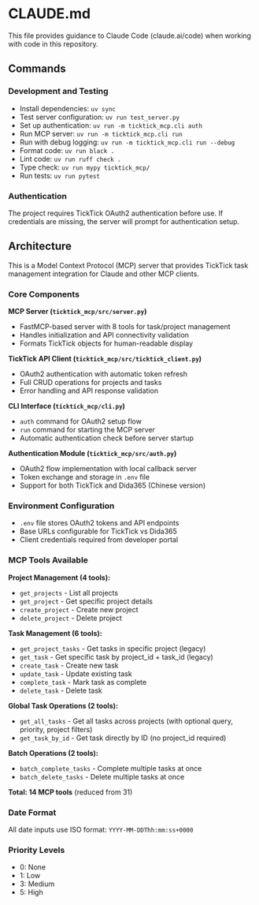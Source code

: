 # CLAUDE.md

This file provides guidance to Claude Code (claude.ai/code) when working with code in this repository.

## Commands

### Development and Testing
- Install dependencies: `uv sync`
- Test server configuration: `uv run test_server.py`
- Set up authentication: `uv run -m ticktick_mcp.cli auth`
- Run MCP server: `uv run -m ticktick_mcp.cli run`
- Run with debug logging: `uv run -m ticktick_mcp.cli run --debug`
- Format code: `uv run black .`
- Lint code: `uv run ruff check .`
- Type check: `uv run mypy ticktick_mcp/`
- Run tests: `uv run pytest`

### Authentication
The project requires TickTick OAuth2 authentication before use. If credentials are missing, the server will prompt for authentication setup.

## Architecture

This is a Model Context Protocol (MCP) server that provides TickTick task management integration for Claude and other MCP clients.

### Core Components

**MCP Server (`ticktick_mcp/src/server.py`)**
- FastMCP-based server with 8 tools for task/project management
- Handles initialization and API connectivity validation
- Formats TickTick objects for human-readable display

**TickTick API Client (`ticktick_mcp/src/ticktick_client.py`)**
- OAuth2 authentication with automatic token refresh
- Full CRUD operations for projects and tasks
- Error handling and API response validation

**CLI Interface (`ticktick_mcp/cli.py`)**
- `auth` command for OAuth2 setup flow
- `run` command for starting the MCP server
- Automatic authentication check before server startup

**Authentication Module (`ticktick_mcp/src/auth.py`)**
- OAuth2 flow implementation with local callback server
- Token exchange and storage in `.env` file
- Support for both TickTick and Dida365 (Chinese version)

### Environment Configuration
- `.env` file stores OAuth2 tokens and API endpoints
- Base URLs configurable for TickTick vs Dida365
- Client credentials required from developer portal

### MCP Tools Available

**Project Management (4 tools):**
- `get_projects` - List all projects
- `get_project` - Get specific project details
- `create_project` - Create new project
- `delete_project` - Delete project

**Task Management (6 tools):**
- `get_project_tasks` - Get tasks in specific project (legacy)
- `get_task` - Get specific task by project_id + task_id (legacy)
- `create_task` - Create new task
- `update_task` - Update existing task
- `complete_task` - Mark task as complete
- `delete_task` - Delete task

**Global Task Operations (2 tools):**
- `get_all_tasks` - Get all tasks across projects (with optional query, priority, project filters)
- `get_task_by_id` - Get task directly by ID (no project_id required)

**Batch Operations (2 tools):**
- `batch_complete_tasks` - Complete multiple tasks at once
- `batch_delete_tasks` - Delete multiple tasks at once

**Total: 14 MCP tools** (reduced from 31)

### Date Format
All date inputs use ISO format: `YYYY-MM-DDThh:mm:ss+0000`

### Priority Levels
- 0: None
- 1: Low
- 3: Medium  
- 5: High